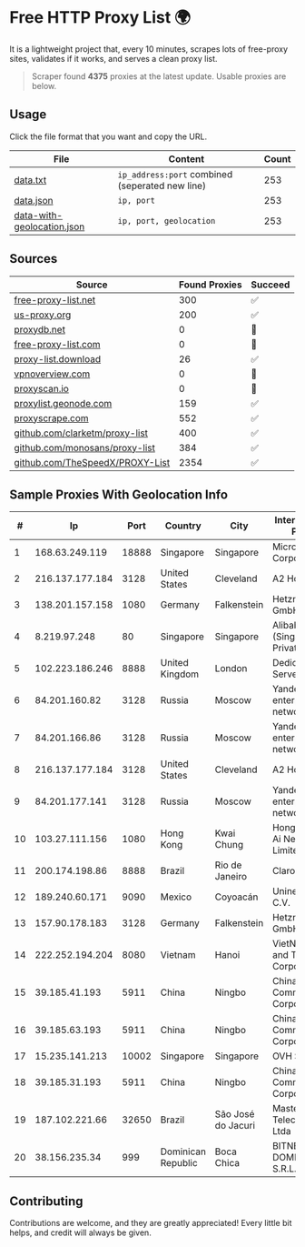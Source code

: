 
# Free HTTP Proxy List 🌍

It is a lightweight project that, every 10 minutes, scrapes lots of free-proxy sites, validates if it works, and serves a clean proxy list.


> Scraper found **4375** proxies at the latest update. Usable proxies are below.

## Usage

Click the file format that you want and copy the URL.


|File|Content|Count|
|----|-------|-----|
|[data.txt](https://raw.githubusercontent.com/themiralay/Proxy-List-World/master/data.txt)|`ip_address:port` combined (seperated new line)|253|
|[data.json](https://raw.githubusercontent.com/themiralay/Proxy-List-World/master/data.json)|`ip, port`|253|
|[data-with-geolocation.json](https://raw.githubusercontent.com/themiralay/Proxy-List-World/master/data-with-geolocation.json)|`ip, port, geolocation`|253|

## Sources

|Source|Found Proxies|Succeed|
|------|-------------|-------|
|[free-proxy-list.net](https://free-proxy-list.net)|300|✅|
|[us-proxy.org](https://www.us-proxy.org)|200|✅|
|[proxydb.net](http://proxydb.net)|0|🚫|
|[free-proxy-list.com](https://free-proxy-list.com/?page=&port=&type%5B%5D=http&type%5B%5D=https&up_time=0&search=Search)|0|🚫|
|[proxy-list.download](https://www.proxy-list.download/HTTP)|26|✅|
|[vpnoverview.com](https://vpnoverview.com/privacy/anonymous-browsing/free-proxy-servers)|0|🚫|
|[proxyscan.io](https://www.proxyscan.io)|0|🚫|
|[proxylist.geonode.com](https://proxylist.geonode.com/api/proxy-list?limit=300&page=1&sort_by=lastChecked&sort_type=desc&protocols=http,https)|159|✅|
|[proxyscrape.com](https://api.proxyscrape.com/v2/?request=displayproxies&protocol=http&timeout=10000&country=all&ssl=all&anonymity=all)|552|✅|
|[github.com/clarketm/proxy-list](https://raw.githubusercontent.com/clarketm/proxy-list/master/proxy-list-raw.txt)|400|✅|
|[github.com/monosans/proxy-list](https://raw.githubusercontent.com/monosans/proxy-list/main/proxies/http.txt)|384|✅|
|[github.com/TheSpeedX/PROXY-List](https://raw.githubusercontent.com/TheSpeedX/PROXY-List/master/http.txt)|2354|✅|


## Sample Proxies With Geolocation Info

|#|Ip|Port|Country|City|Internet Service Provider|
|-|--|----|-------|----|-------------------------|
|1|168.63.249.119|18888|Singapore|Singapore|Microsoft Corporation|
|2|216.137.177.184|3128|United States|Cleveland|A2 Hosting, Inc.|
|3|138.201.157.158|1080|Germany|Falkenstein|Hetzner Online GmbH|
|4|8.219.97.248|80|Singapore|Singapore|Alibaba Cloud (Singapore) Private Limited|
|5|102.223.186.246|8888|United Kingdom|London|Dedicated Servers|
|6|84.201.160.82|3128|Russia|Moscow|Yandex enterprise network|
|7|84.201.166.86|3128|Russia|Moscow|Yandex enterprise network|
|8|216.137.177.184|3128|United States|Cleveland|A2 Hosting, Inc.|
|9|84.201.177.141|3128|Russia|Moscow|Yandex enterprise network|
|10|103.27.111.156|1080|Hong Kong|Kwai Chung|Hong Kong San Ai Net Int'l Limited|
|11|200.174.198.86|8888|Brazil|Rio de Janeiro|Claro S.A|
|12|189.240.60.171|9090|Mexico|Coyoacán|Uninet S.A. de C.V.|
|13|157.90.178.183|3128|Germany|Falkenstein|Hetzner Online GmbH|
|14|222.252.194.204|8080|Vietnam|Hanoi|VietNam Post and Telecom Corporation|
|15|39.185.41.193|5911|China|Ningbo|China Mobile Communications Corporation|
|16|39.185.63.193|5911|China|Ningbo|China Mobile Communications Corporation|
|17|15.235.141.213|10002|Singapore|Singapore|OVH SAS|
|18|39.185.31.193|5911|China|Ningbo|China Mobile Communications Corporation|
|19|187.102.221.66|32650|Brazil|São José do Jacuri|Masternet Telecomunicacao Ltda|
|20|38.156.235.34|999|Dominican Republic|Boca Chica|BITNET DOMINICANA, S.R.L.|



## Contributing

Contributions are welcome, and they are greatly appreciated! Every
little bit helps, and credit will always be given.

